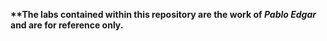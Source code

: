 <b>**The labs contained within this repository are the work of <i>Pablo Edgar</i> and are for reference only. </b>
